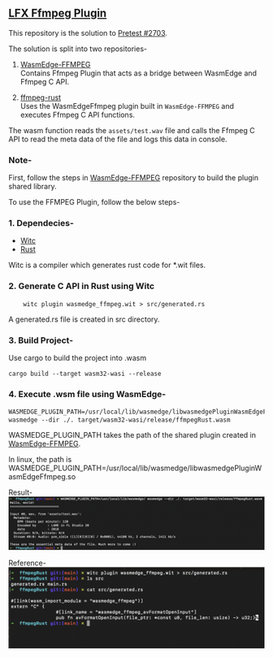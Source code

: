 ## [LFX Ffmpeg Plugin](https://github.com/WasmEdge/WasmEdge/issues/2689)

This repository is the solution to [Pretest #2703](https://github.com/WasmEdge/WasmEdge/discussions/2703). 


The solution is split into two repositories-
1. [WasmEdge-FFMPEG](https://github.com/Hrushi20/WasmEdge-FFMPEG) 
<br> Contains Ffmpeg Plugin that acts as a bridge between WasmEdge and Ffmpeg C API.

2. [ffmpeg-rust](https://github.com/Hrushi20/ffmpeg-rust)<br> Uses the WasmEdgeFfmpeg plugin built in `WasmEdge-FFMPEG` and executes Ffmpeg C API functions.

The wasm function reads the `assets/test.wav` file and calls the Ffmpeg C API to read the meta data of the file and logs this data in console.

### Note-
First, follow the steps in [WasmEdge-FFMPEG](https://github.com/Hrushi20/WasmEdge-FFMPEG#readme) repository to build the plugin shared library.

To use the FFMPEG Plugin, follow the below steps-

### 1. Dependecies-
- [Witc](https://github.com/second-state/witc)
- [Rust](https://www.rust-lang.org/tools/install)

Witc is a compiler which generates rust code for *.wit files.

### 2. Generate C API in Rust using Witc
```
    witc plugin wasmedge_ffmpeg.wit > src/generated.rs
```
A generated.rs file is created in src directory.

### 3. Build Project-
Use cargo to build the project into .wasm
```
cargo build --target wasm32-wasi --release
```

### 4. Execute .wsm file using WasmEdge-
```
WASMEDGE_PLUGIN_PATH=/usr/local/lib/wasmedge/libwasmedgePluginWasmEdgeFfmpeg.dylib wasmedge --dir ./. target/wasm32-wasi/release/ffmpegRust.wasm
```

WASMEDGE_PLUGIN_PATH takes the path of the shared plugin created in [WasmEdge-FFMPEG](https://github.com/Hrushi20/WasmEdge-FFMPEG#readme?raw=true).

In linux, the path is WASMEDGE_PLUGIN_PATH=/usr/local/lib/wasmedge/libwasmedgePluginWasmEdgeFfmpeg.so

Result-
![Result](https://github.com/Hrushi20/ffmpeg-rust/blob/main/assets/results.png)

Reference-
![Witc](https://github.com/Hrushi20/ffmpeg-rust/blob/main/assets/witc.png)

